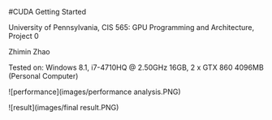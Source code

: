 #CUDA Getting Started

University of Pennsylvania, CIS 565: GPU Programming and Architecture, Project 0

Zhimin Zhao

Tested on: Windows 8.1, i7-4710HQ @ 2.50GHz 16GB, 2 x GTX 860 4096MB (Personal Computer)

![performance](images/performance analysis.PNG)

![result](images/final result.PNG)
